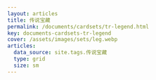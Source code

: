 ```yaml
---
layout: articles
title: 传说宝藏
permalink: /documents/cardsets/tr-legend.html
key: documents-cardsets-tr-legend
cover: /assets/images/sets/leg.webp
articles:
  data_source: site.tags.传说宝藏
  type: grid
  size: sm
---
```


